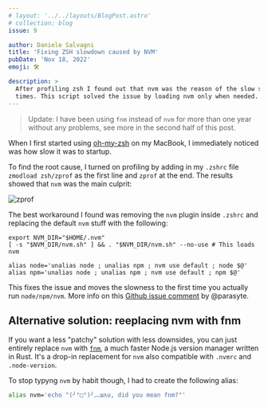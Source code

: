 ```yaml
---
# layout: '../../layouts/BlogPost.astro'
# collection: blog
issue: 9

author: Daniele Salvagni
title: 'Fixing ZSH slowdown caused by NVM'
pubDate: 'Nov 18, 2022'
emoji: 🛠️

description: >
  After profiling zsh I found out that nvm was the reason of the slow startup
  times. This script solved the issue by loading nvm only when needed.
---
```


> Update: I have been using `fnm` instead of `nvm` for more than one year
> without any problems, see more in the second half of this post.

When I first started using [oh-my-zsh](https://github.com/ohmyzsh/ohmyzsh) on my
MacBook, I immediately noticed was how slow it was to startup.

To find the root cause, I turned on profiling by adding in my `.zshrc` file
`zmodload zsh/zprof` as the first line and `zprof` at the end. The results
showed that `nvm` was the main culprit:

![zprof](/img/blog/fnm/zprof.png)

The best workaround I found was removing the `nvm` plugin inside `.zshrc` and
replacing the default `nvm` stuff with the following:

```shell
export NVM_DIR="$HOME/.nvm"
[ -s "$NVM_DIR/nvm.sh" ] && . "$NVM_DIR/nvm.sh" --no-use # This loads nvm

alias node='unalias node ; unalias npm ; nvm use default ; node $@'
alias npm='unalias node ; unalias npm ; nvm use default ; npm $@'
```

This fixes the issue and moves the slowness to the first time you actually run
`node/npm/nvm`. More info on this
[Github issue comment](https://github.com/nvm-sh/nvm/issues/539#issuecomment-245791291)
by @parasyte.

## Alternative solution: reeplacing nvm with fnm

If you want a less "patchy" solution with less downsides, you can just entirely
replace `nvm` with [`fnm`](https://github.com/Schniz/fnm), a much faster Node.js
version manager written in Rust. It's a drop-in replacement for `nvm` also
compatible with `.nvmrc` and `.node-version`.

To stop typyng `nvm` by habit though, I had to create the following alias:

```sh
alias nvm='echo "(╯°□°)╯︵ɯʌu, did you mean fnm?"'
```
